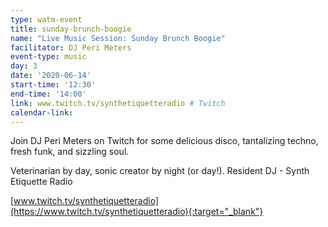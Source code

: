 ```yaml
---
type: watm-event
title: sunday-brunch-boogie
name: "Live Music Session: Sunday Brunch Boogie"
facilitator: DJ Peri Meters
event-type: music
day: 3
date: '2020-06-14'
start-time: '12:30'
end-time: '14:00'
link: www.twitch.tv/synthetiquetteradio # Twitch
calendar-link:
---
```


Join DJ Peri Meters on Twitch for some delicious disco, tantalizing techno, fresh funk, and sizzling soul.

Veterinarian by day, sonic creator by night (or day!). Resident DJ - Synth Etiquette Radio

[www.twitch.tv/synthetiquetteradio](https://www.twitch.tv/synthetiquetteradio){:target="_blank"}
